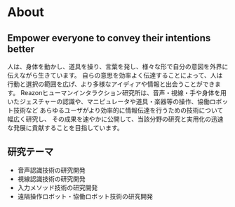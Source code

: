 About
======

Empower everyone to convey their intentions better
-------------------------------------------------------

人は、身体を動かし、道具を操り、言葉を発し、様々な形で自分の意図を外界に伝えながら生きています。
自らの意思を効率よく伝達することによって、人は行動と選択の範囲を広げ、より多様なアイディアや情報と出会うことができます。
Reazonヒューマンインタラクション研究所は、音声・視線・手や身体を用いたジェスチャーの認識や、マニピュレータや道具・楽器等の操作、協働ロボット技術など
あらゆるユーザがより効率的に情報伝達を行うための技術について幅広く研究し、
その成果を速やかに公開して、当該分野の研究と実用化の迅速な発展に貢献することを目指しています。

研究テーマ
----------

- 音声認識技術の研究開発
- 視線認識技術の研究開発
- 入力メソッド技術の研究開発
- 遠隔操作ロボット・協働ロボット技術の研究開発
